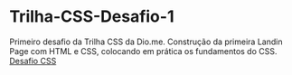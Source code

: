 # Trilha-CSS-Desafio-1
Primeiro desafio da Trilha CSS da Dio.me. Construção da primeira Landin Page com HTML e CSS, colocando em prática os fundamentos do CSS.
[Desafio CSS](https://washmarvin.github.io/Trilha-CSS-Desafio-1/)
